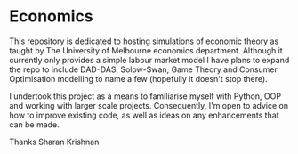 # Economics

This repository is dedicated to hosting simulations of economic theory as taught by The University of Melbourne economics department. Although it currently only provides a simple labour market model I have plans to expand the repo to include DAD-DAS, Solow-Swan, Game Theory and Consumer Optimisation modelling to name a few (hopefully it doesn't stop there).

I undertook this project as a means to familiarise myself with Python, OOP and working with larger scale projects. Consequently, I'm open to advice on how to improve existing code, as well as ideas on any enhancements that can be made.

Thanks
Sharan Krishnan
